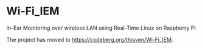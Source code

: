 # Wi-Fi_IEM
In-Ear Monitoring over wireless LAN using Real-Time Linux on Raspberry Pi

The project has moved to https://codeberg.org/thisven/Wi-Fi_IEM.
